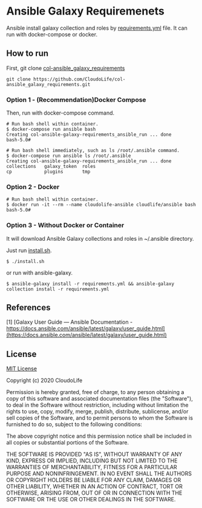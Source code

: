 # Ansible Galaxy Requiremenets

Ansible install galaxy collection and roles by [requirements.yml](./requirements.yml) file. It can run with docker-compose or docker.

## How to run

First, git clone [col-ansible_galaxy_requirements](./)

```shell
git clone https://github.com/CloudoLife/col-ansible_galaxy_requirements.git
```

### Option 1 - (Recommendation)Docker Compose

Then, run with docker-compose command.
```shell
# Run bash shell within container.
$ docker-compose run ansible bash
Creating col-ansible-galaxy-requirements_ansible_run ... done
bash-5.0# 
```

```shell
# Run bash shell immediately, such as ls /root/.ansible command.
$ docker-compose run ansible ls /root/.ansible
Creating col-ansible-galaxy-requirements_ansible_run ... done
collections   galaxy_token  roles
cp            plugins       tmp
```

### Option 2 - Docker

```shell
# Run bash shell within container.
$ docker run -it --rm --name cloudolife-ansible cloudlife/ansible bash            
bash-5.0#
```

### Option 3 - Without Docker or Container
It will download Ansible Galaxy collections and roles in ~/.ansible directory.

Just run [install.sh](./install.sh).
```shell
$ ./install.sh
```

or run with ansible-galaxy.

```shell
$ ansible-galaxy install -r requirements.yml && ansible-galaxy collection install -r requirements.yml
```

## References

[1] [Galaxy User Guide — Ansible Documentation - https://docs.ansible.com/ansible/latest/galaxy/user_guide.html](https://docs.ansible.com/ansible/latest/galaxy/user_guide.html)

## License
[MIT License](./License)

Copyright (c) 2020 CloudoLife

Permission is hereby granted, free of charge, to any person obtaining a copy
of this software and associated documentation files (the "Software"), to deal
in the Software without restriction, including without limitation the rights
to use, copy, modify, merge, publish, distribute, sublicense, and/or sell
copies of the Software, and to permit persons to whom the Software is
furnished to do so, subject to the following conditions:

The above copyright notice and this permission notice shall be included in all
copies or substantial portions of the Software.

THE SOFTWARE IS PROVIDED "AS IS", WITHOUT WARRANTY OF ANY KIND, EXPRESS OR
IMPLIED, INCLUDING BUT NOT LIMITED TO THE WARRANTIES OF MERCHANTABILITY,
FITNESS FOR A PARTICULAR PURPOSE AND NONINFRINGEMENT. IN NO EVENT SHALL THE
AUTHORS OR COPYRIGHT HOLDERS BE LIABLE FOR ANY CLAIM, DAMAGES OR OTHER
LIABILITY, WHETHER IN AN ACTION OF CONTRACT, TORT OR OTHERWISE, ARISING FROM,
OUT OF OR IN CONNECTION WITH THE SOFTWARE OR THE USE OR OTHER DEALINGS IN THE
SOFTWARE.